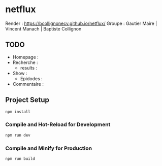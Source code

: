 # netflux

Render : https://bcollignonecv.github.io/netflux/
Groupe : Gautier Maire | Vincent Manach | Baptiste Collignon

## TODO 

- Homepage :
- Recherche :
    - results :
- Show :
    - Epidodes :
- Commentaire :

## Project Setup

```sh
npm install
```

### Compile and Hot-Reload for Development

```sh
npm run dev
```

### Compile and Minify for Production

```sh
npm run build
```
